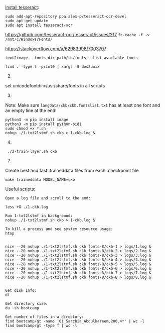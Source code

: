 [Install tesseract](https://tesseract-ocr.github.io/tessdoc/Installation.html):

```
sudo add-apt-repository ppa:alex-p/tesseract-ocr-devel
sudo apt-get update
sudo apt install tesseract-ocr
```

https://github.com/tesseract-ocr/tesseract/issues/217
`fc-cache -f -v /mnt/c/Windows/Fonts/`

https://stackoverflow.com/a/62983998/7003797

`text2image --fonts_dir path/to/fonts --list_available_fonts`

`find . -type f -print0 | xargs -0 dos2unix`

2.

set unicodefontdir=/usr/share/fonts in all scripts

3.

Note: Make sure `langdata/ckb/ckb.fontslist.txt` has at least one font and an empty line at the end!

```
python3 -m pip install image
python3 -m pip install python-bidi
sudo chmod +x *.sh
nohup ./1-txt2lstmf.sh ckb > 1-ckb.log &
```

4.

```
 ./2-train-layer.sh ckb
```

7.

Create best and fast .traineddata files from each .checkpoint file

```
make traineddata MODEL_NAME=ckb
```

Useful scripts:

```
Open a log file and scroll to the end:

less +G ./1-ckb.log

Run 1-txt2lstmf in background:
nohup ./1-txt2lstmf.sh ckb > 1-ckb.log &

To kill a process and see system resource usage:
htop


nice --20 nohup ./1-txt2lstmf.sh ckb fonts-8/ckb-1 > logs/1.log &
nice --20 nohup ./1-txt2lstmf.sh ckb fonts-8/ckb-2 > logs/2.log &
nice --20 nohup ./1-txt2lstmf.sh ckb fonts-8/ckb-3 > logs/3.log &
nice --20 nohup ./1-txt2lstmf.sh ckb fonts-8/ckb-4 > logs/4.log &
nice --20 nohup ./1-txt2lstmf.sh ckb fonts-8/ckb-5 > logs/5.log &
nice --20 nohup ./1-txt2lstmf.sh ckb fonts-8/ckb-6 > logs/6.log &
nice --20 nohup ./1-txt2lstmf.sh ckb fonts-8/ckb-7 > logs/7.log &
nice --20 nohup ./1-txt2lstmf.sh ckb fonts-8/ckb-8 > logs/8.log &


Get disk info:
df

Get directory size:
du -sh bootcamp

Get number of files in a directory:
find bootcamp/gt -name '01_Sarchia_Abdulkareem.200.4*' | wc -l
find bootcamp/gt -type f | wc -l
```

